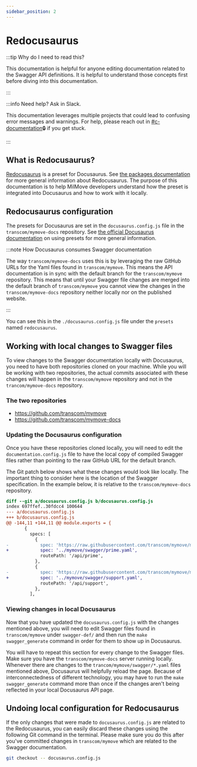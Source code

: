 ```yaml
---
sidebar_position: 2
---
```


# Redocusaurus

:::tip Why do I need to read this?

This documentation is helpful for anyone editing documentation related to the
Swagger API definitions. It is helpful to understand those concepts first before
diving into this documentation.

:::

:::info Need help? Ask in Slack.

This documentation leverages multiple projects that could lead to confusing
error messages and warnings. For help, please reach out in
[#c-documentation][slack-c-documentation]🔒 if you get stuck.

[slack-c-documentation]: https://ustcdp3.slack.com/archives/C027BDJ4678

:::

## What is Redocusaurus?

[Redocusaurus][gh-redocusaurus] is a preset for Docusaurus. See [the packages
documentation][redocusaurus-docs] for more general information about
Redocusaurus. The purpose of this documentation is to help MilMove developers
understand how the preset is integrated into Docusaurus and how to work with it
locally.

[redocusaurus-docs]: https://github.com/rohit-gohri/redocusaurus/tree/main/packages/redocusaurus
[gh-redocusaurus]: https://github.com/rohit-gohri/redocusaurus

## Redocusaurus configuration

The presets for Docusaurus are set in the `docusaurus.config.js` file in the
`transcom/mymove-docs` repository. See [the official Docusaurus
documentation][doc-preset] on using presets for more general information.

[doc-preset]: https://docusaurus.io/docs/presets

:::note How Docusaurus consumes Swagger documentation

The way `transcom/mymove-docs` uses this is by leveraging the raw GitHub URLs
for the Yaml files found in `transcom/mymove`. This means the API documentation
is in sync with the default branch for the `transcom/mymove` repository. This
means that until your Swagger file changes are merged into the default branch of
`transcom/mymove` you cannot view the changes in the `transcom/mymove-docs`
repository neither locally nor on the published website.

:::

You can see this in the `./docusaurus.config.js` file under the `presets` named
`redocusaurus`.

## Working with local changes to Swagger files

To view changes to the Swagger documentation locally with Docusaurus, you need
to have both repositories cloned on your machine. While you will be working with
two repositories, the actual commits associated with these changes will happen
in the `transcom/mymove` repository and not in the `trancom/mymove-docs`
repository.

### The two repositories

- https://github.com/transcom/mymove
- https://github.com/transcom/mymove-docs

### Updating the Docusaurus configuration

Once you have these repositories cloned locally, you will need to edit the
`documentation.config.js` file to have the local copy of compiled Swagger files
rather than pointing to the raw GitHub URL for the default branch.

The Git patch below shows what these changes would look like locally. The
important thing to consider here is the location of the Swagger specification.
In the example below, it is relative to the `transcom/mymove-docs` repository.

```diff title="Updates to specification paths" {9,10,14,15}
diff --git a/docusaurus.config.js b/docusaurus.config.js
index 697ffef..30fdcc4 100644
--- a/docusaurus.config.js
+++ b/docusaurus.config.js
@@ -144,11 +144,11 @@ module.exports = {
       {
         specs: [
           {
-            spec: 'https://raw.githubusercontent.com/transcom/mymove/master/swagger/prime.yaml',
+            spec: '../mymove/swagger/prime.yaml',
             routePath: '/api/prime',
           },
           {
-            spec: 'https://raw.githubusercontent.com/transcom/mymove/master/swagger/support.yaml',
+            spec: '../mymove/swagger/support.yaml',
             routePath: '/api/support',
           },
         ],
```

### Viewing changes in local Docusaurus

Now that you have updated the `docusaurus.config.js` with the changes mentioned
above, you will need to edit Swagger files found in `transcom/mymove` under
`swagger-def/` and then run the `make swagger_generate` command in order for
them to show up in Docusaurus.

You will have to repeat this section for every change to the Swagger files. Make
sure you have the `transcom/mymove-docs` server running locally. Whenever there
are changes to the `trancom/mymove/swagger/*.yaml` files mentioned above,
Docusaurus will helpfully reload the page. Because of interconnectedness of
different technology, you may have to run the `make swagger_generate` command
more than once if the changes aren't being reflected in your local Docusaurus
API page.

## Undoing local configuration for Redocusaurus

If the only changes that were made to `docusaurus.config.js` are related to the
Redocusaurus, you can easily discard these changes using the following Git
command in the terminal. Please make sure you do this after you've committed
changes in `transcom/mymove` which are related to the Swagger documentation.

```sh
git checkout -- docusaurus.config.js
```
